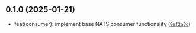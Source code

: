 
## 0.1.0 (2025-01-21)

- feat(consumer): implement base NATS consumer functionality ([`9ef2a3d`](https://github.com/dev360/django-nats-consumer/commit/9ef2a3d4a591447be85cc4ecae47fbc13e1df228))

